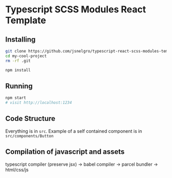 Typescript SCSS Modules React Template
==============

Installing
------
```bash
git clone https://github.com/jsnelgro/typescript-react-scss-modules-template my-cool-project
cd my-cool-project
rm -rf .git

npm install
```

Running
------
```bash
npm start
# visit http://localhost:1234
```

Code Structure
-----
Everything is in `src`. Example of a self contained component is in `src/components/Button`


Compilation of javascript and assets
--------

typescript compiler (preserve jsx) -> babel compiler -> parcel bundler -> html/css/js
